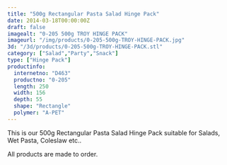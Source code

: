 ```yaml
---
title: "500g Rectangular Pasta Salad Hinge Pack"
date: 2014-03-18T00:00:00Z
draft: false
imagealt: "0-205 500g TROY HINGE PACK"
imageurl: "/img/products/0-205-500g-TROY-HINGE-PACK.jpg"
3d: "/3d/products/0-205-500g-TROY-HINGE-PACK.stl"
category: ["Salad","Party","Snack"]
type: ["Hinge Pack"]
productinfo:
  internetno: "D463"
  productno: "0-205"
  length: 250
  width: 156
  depth: 55
  shape: "Rectangle"
  polymer: "A-PET"
---
```

This is our 500g Rectangular Pasta Salad Hinge Pack suitable for Salads, Wet Pasta, Coleslaw etc..

 

All products are made to order.